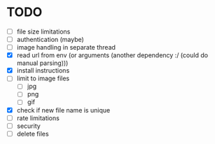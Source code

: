 # TODO
- [ ] file size limitations
- [ ] authentication (maybe)
- [ ] image handling in separate thread
- [x] read url from env (or arguments (another dependency :/ (could do manual parsing)))
- [x] install instructions
- [ ] limit to image files
  - [ ] jpg
  - [ ] png
  - [ ] gif
- [x] check if new file name is unique
- [ ] rate limitations
- [ ] security
- [ ] delete files